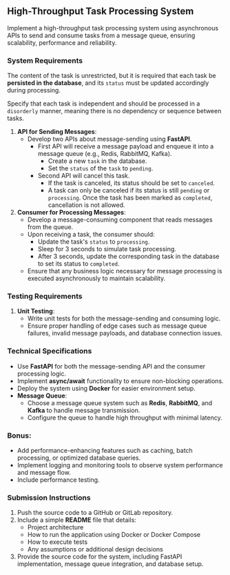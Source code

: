 ## High-Throughput Task Processing System

Implement a high-throughput task processing system using asynchronous APIs to send and consume tasks from a message queue, ensuring scalability, performance and reliability.

### System Requirements

The content of the task is unrestricted, but it is required that each task be **persisted in the database**, and its `status` must be updated accordingly during processing.

Specify that each task is independent and should be processed in a `disorderly` manner, meaning there is no dependency or sequence between tasks.

1. **API for Sending Messages**:
    - Develop two APIs about message-sending using **FastAPI**.
        - First API will receive a message payload and enqueue it into a message queue (e.g., Redis, RabbitMQ, Kafka).
            - Create a new `task` in the database.
            - Set the `status` of the `task` to `pending`.
        - Second API will cancel this task.
            - If the task is canceled, its status should be set to `canceled`.
            - A task can only be canceled if its status is still `pending` or `processing`. Once the task has been marked as `completed`, cancellation is not allowed.
2. **Consumer for Processing Messages**:
    - Develop a message-consuming component that reads messages from the queue.
    - Upon receiving a task, the consumer should:
        - Update the task's `status` to `processing`.
        - Sleep for 3 seconds to simulate task processing.
        - After 3 seconds, update the corresponding task in the database to set its status to `completed`.
    - Ensure that any business logic necessary for message processing is executed asynchronously to maintain scalability.

### Testing Requirements

1. **Unit Testing**:
    - Write unit tests for both the message-sending and consuming logic.
    - Ensure proper handling of edge cases such as message queue failures, invalid message payloads, and database connection issues.

### Technical Specifications

- Use **FastAPI** for both the message-sending API and the consumer processing logic.
- Implement **async/await** functionality to ensure non-blocking operations.
- Deploy the system using **Docker** for easier environment setup.
- **Message Queue**:
    - Choose a message queue system such as **Redis**, **RabbitMQ**, and **Kafka** to handle message transmission.
    - Configure the queue to handle high throughput with minimal latency.

### **Bonus**:

- Add performance-enhancing features such as caching, batch processing, or optimized database queries.
- Implement logging and monitoring tools to observe system performance and message flow.
- Include performance testing.

### Submission Instructions

1. Push the source code to a GitHub or GitLab repository.
2. Include a simple **README** file that details:
    - Project architecture
    - How to run the application using Docker or Docker Compose
    - How to execute tests
    - Any assumptions or additional design decisions
3. Provide the source code for the system, including FastAPI implementation, message queue integration, and database setup.
